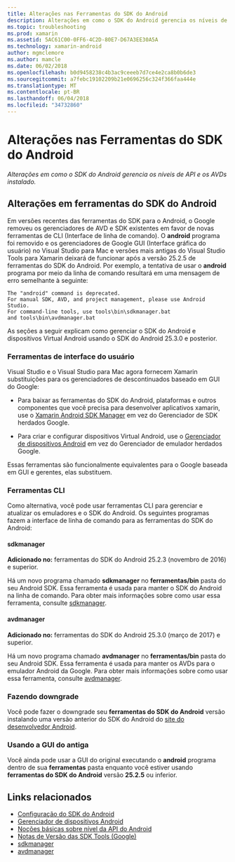 ```yaml
---
title: Alterações nas Ferramentas do SDK do Android
description: Alterações em como o SDK do Android gerencia os níveis de API e os AVDs instalado.
ms.topic: troubleshooting
ms.prod: xamarin
ms.assetid: 5AC61C00-0FF6-4C2D-80E7-D67A3EE30A5A
ms.technology: xamarin-android
author: mgmclemore
ms.author: mamcle
ms.date: 06/02/2018
ms.openlocfilehash: b0d9458238c4b3ac9ceeeb7d7ce4e2ca8b0b6de3
ms.sourcegitcommit: a7febc19102209b21e0696256c324f366faa444e
ms.translationtype: MT
ms.contentlocale: pt-BR
ms.lasthandoff: 06/04/2018
ms.locfileid: "34732860"
---
```

# <a name="changes-to-the-android-sdk-tooling"></a>Alterações nas Ferramentas do SDK do Android

_Alterações em como o SDK do Android gerencia os níveis de API e os AVDs instalado._

## <a name="changes-to-android-sdk-tooling"></a>Alterações em ferramentas do SDK do Android

Em versões recentes das ferramentas do SDK para o Android, o Google removeu os gerenciadores de AVD e SDK existentes em favor de novas ferramentas de CLI (Interface de linha de comando). O **android** programa foi removido e os gerenciadores de Google GUI (Interface gráfica do usuário) no Visual Studio para Mac e versões mais antigas do Visual Studio Tools para Xamarin deixará de funcionar após a versão 25.2.5 de ferramentas do SDK do Android. Por exemplo, a tentativa de usar o **android** programa por meio da linha de comando resultará em uma mensagem de erro semelhante à seguinte:

```shell
The "android" command is deprecated.
For manual SDK, AVD, and project management, please use Android Studio.
For command-line tools, use tools\bin\sdkmanager.bat
and tools\bin\avdmanager.bat
```

As seções a seguir explicam como gerenciar o SDK do Android e dispositivos Virtual Android usando o SDK do Android 25.3.0 e posterior.

### <a name="ui-tools"></a>Ferramentas de interface do usuário

Visual Studio e o Visual Studio para Mac agora fornecem Xamarin substituições para os gerenciadores de descontinuados baseado em GUI do Google:

-   Para baixar as ferramentas do SDK do Android, plataformas e outros componentes que você precisa para desenvolver aplicativos xamarin, use o [Xamarin Android SDK Manager](~/android/get-started/installation/android-sdk.md) em vez do Gerenciador de SDK herdados Google.

-   Para criar e configurar dispositivos Virtual Android, use o [Gerenciador de dispositivos Android](~/android/get-started/installation/android-emulator/device-manager.md) em vez do Gerenciador de emulador herdados Google.

Essas ferramentas são funcionalmente equivalentes para o Google baseada em GUI e gerentes, elas substituem.

### <a name="cli-tools"></a>Ferramentas CLI

Como alternativa, você pode usar ferramentas CLI para gerenciar e atualizar os emuladores e o SDK do Android. Os seguintes programas fazem a interface de linha de comando para as ferramentas do SDK do Android:

#### <a name="sdkmanager"></a>sdkmanager

**Adicionado no:** ferramentas do SDK do Android 25.2.3 (novembro de 2016) e superior.

Há um novo programa chamado **sdkmanager** no **ferramentas/bin** pasta do seu Android SDK. Essa ferramenta é usada para manter o SDK do Android na linha de comando. Para obter mais informações sobre como usar essa ferramenta, consulte [sdkmanager](https://developer.android.com/studio/command-line/sdkmanager.html).

#### <a name="avdmanager"></a>avdmanager

**Adicionado no:** ferramentas do SDK do Android 25.3.0 (março de 2017) e superior.

Há um novo programa chamado **avdmanager** no **ferramentas/bin** pasta do seu Android SDK. Essa ferramenta é usada para manter os AVDs para o emulador Android da Google. Para obter mais informações sobre como usar essa ferramenta, consulte [avdmanager](https://developer.android.com/studio/command-line/avdmanager.html).

### <a name="downgrading"></a>Fazendo downgrade

Você pode fazer o downgrade seu **ferramentas do SDK do Android** versão instalando uma versão anterior do SDK do Android do [site do desenvolvedor Android](https://developer.android.com/studio/index.html).

### <a name="using-the-old-gui"></a>Usando a GUI do antiga

Você ainda pode usar a GUI do original executando o **android** programa dentro de sua **ferramentas** pasta enquanto você estiver usando **ferramentas do SDK do Android** versão **25.2.5**  ou inferior.


## <a name="related-links"></a>Links relacionados

- [Configuração do SDK do Android](~/android/get-started/installation/android-sdk.md)
- [Gerenciador de dispositivos Android](~/android/get-started/installation/android-emulator/device-manager.md)
- [Noções básicas sobre nível da API do Android](~/android/app-fundamentals/android-api-levels.md)
- [Notas de Versão das SDK Tools (Google)](https://developer.android.com/studio/releases/sdk-tools.html)
- [sdkmanager](https://developer.android.com/studio/command-line/sdkmanager.html)
- [avdmanager](https://developer.android.com/studio/command-line/avdmanager.html)

